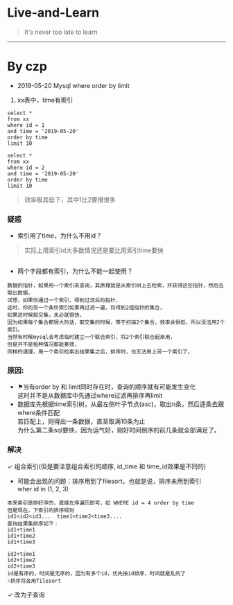 # Live-and-Learn
> It's never too late to learn
---
# By czp
* 2019-05-20 Mysql where order by limit
1. xx表中，time有索引
```
select *
from xx
where id = 1
and time = '2019-05-20'
order by time
limit 10
```
```
select *
from xx
where id = 2
and time = '2019-05-20'
order by time
limit 10
```
> 效率极其低下，其中1比2要慢很多
### 疑惑
* 索引用了time，为什么不用id？
> 实际上用索引id大多数情况还是要比用索引time要快
```

```
* 两个字段都有索引，为什么不能一起使用？
```
数据的指针，如果用一个索引来查询，其原理就是从索引树上去检索，并获得这些指针，然后去取出数据，
试想，如果你通过一个索引，得到过滤后的指针，
这时，你的另一个条件索引如果再过滤一遍，将得到2组指针的集合，
如果这时候取交集，未必就很快，
因为如果每个集合都很大的话，取交集的时候，等于扫描2个集合，效率会很低，所以没法用2个索引。
当然有时候mysql会考虑临时建立一个联合索引，将2个索引联合起来用，
但是并不是每种情况都能奏效，
同样的道理，用一个索引检索出结果集之后，排序时，也无法用上另一个索引了。
```
### 原因:
* ⚑当有order by 和 limit同时存在时，查询的顺序就有可能发生变化   
   这时并不是从数据库中先通过where过滤再排序再limit   
* 数据库先根据time索引树，从最左侧叶子节点(asc)，取出n条，然后逐条去跟where条件匹配   
  若匹配上，则得出一条数据，直至取满10条为止   
  为什么第二条sql要快，因为运气好，刚好时间倒序的前几条就全部满足了。
### 解决
✓ 组合索引(但是要注意组合索引的顺序, id_time 和 time_id效果是不同的)
* 可能会出现的问题：排序用到了filesort，也就是说，排序未用到索引   
  wher id in (1, 2, 3)
```
本来索引是排好序的，直接左序遍历即可，如 WHERE id = 4 order by time
但是现在，下索引的排序规则
id1<id2<id3...  time1<time2<time3....
查询结果集排序如下：
id1+time1
id1+time2
id1+time3

id2+time1
id2+time2
id2+time3
id是有序的，时间是无序的，因为有多个id，优先按id排序，时间就是乱的了
∴排序将会用filesort
```
✓ 改为子查询
